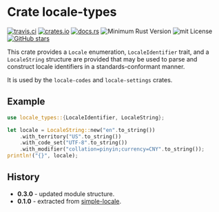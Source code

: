 # Crate locale-types

[![travis.ci](https://travis-ci.org/johnstonskj/locale-types.svg?branch=master)](https://travis-ci.org/johnstonskj/locale-types)
[![crates.io](https://img.shields.io/crates/v/locale-types.svg)](https://crates.io/crates/locale-types)
[![docs.rs](https://docs.rs/locale-types/badge.svg)](https://docs.rs/locale-types)
![Minimum Rust Version](https://img.shields.io/badge/Min%20Rust-1.34-green.svg)
![mit License](https://img.shields.io/badge/license-mit-118811.svg)
[![GitHub stars](https://img.shields.io/github/stars/johnstonskj/locale-types.svg)](https://github.com/johnstonskj/locale-types/stargazers)

This crate provides a `Locale` enumeration, `LocaleIdentifier` trait, and a 
`LocaleString` structure are provided that may be used to parse and construct 
locale identifiers in a standards-conformant manner.

It is used by the `locale-codes` and `locale-settings` crates.

## Example

```rust
use locale_types::{LocaleIdentifier, LocaleString};

let locale = LocaleString::new("en".to_string())
    .with_territory("US".to_string())
    .with_code_set("UTF-8".to_string())
    .with_modifier("collation=pinyin;currency=CNY".to_string());
println!("{}", locale);
```

## History

* **0.3.0** - updated module structure.
* **0.1.0** - extracted from [simple-locale](https://github.com/johnstonskj/simple-locale).
